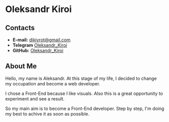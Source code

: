 # Oleksandr Kiroi
## Contacts
- **E-mail:** dikiyrot@gmail.com
- **Telegram** [Oleksandr_Kiroi](https://t.me/Oleksandr_Kiroi)
- **GitHub:** [Oleksandr_Kiroi](https://github.com/dikiyrot)
## About Me
Hello, my name is Aleksandr. At this stage of my life, I decided to change my occupation and become a web developer.

I chose a Front-End because I like visuals. Also this is a great opportunity to experiment and see a result.

So my main aim is to become a Front-End developer. Step by step, I'm doing my best to achive it as soon as possible.
